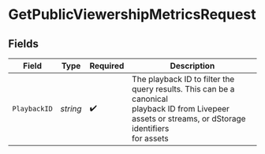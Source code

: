 # GetPublicViewershipMetricsRequest


## Fields

| Field                                                                                                                                                 | Type                                                                                                                                                  | Required                                                                                                                                              | Description                                                                                                                                           |
| ----------------------------------------------------------------------------------------------------------------------------------------------------- | ----------------------------------------------------------------------------------------------------------------------------------------------------- | ----------------------------------------------------------------------------------------------------------------------------------------------------- | ----------------------------------------------------------------------------------------------------------------------------------------------------- |
| `PlaybackID`                                                                                                                                          | *string*                                                                                                                                              | :heavy_check_mark:                                                                                                                                    | The playback ID to filter the query results. This can be a canonical<br/>playback ID from Livepeer assets or streams, or dStorage identifiers<br/>for assets<br/> |